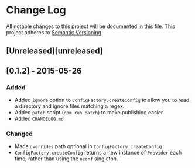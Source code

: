 # Change Log
All notable changes to this project will be documented in this file.
This project adheres to [Semantic Versioning](http://semver.org/).

## [Unreleased][unreleased]

## [0.1.2] - 2015-05-26
### Added
- Added `ignore` option to `ConfigFactory.createConfig` to allow you to read a directory and ignore files matching a regex.
- Added `patch` script (`npm run patch`) to make publishing easier.
- Added `CHANGELOG.md`

### Changed
- Made `overrides` path optional in `ConfigFactory.createConfig`
- `ConfigFactory.createConfig` returns a new instance of `Provider` each time, rather than using the `nconf` singleton.
